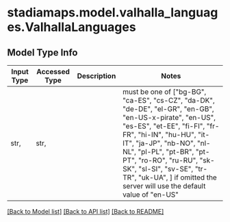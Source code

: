 # stadiamaps.model.valhalla_languages.ValhallaLanguages

## Model Type Info
Input Type | Accessed Type | Description | Notes
------------ | ------------- | ------------- | -------------
str,  | str,  |  | must be one of ["bg-BG", "ca-ES", "cs-CZ", "da-DK", "de-DE", "el-GR", "en-GB", "en-US-x-pirate", "en-US", "es-ES", "et-EE", "fi-FI", "fr-FR", "hi-IN", "hu-HU", "it-IT", "ja-JP", "nb-NO", "nl-NL", "pl-PL", "pt-BR", "pt-PT", "ro-RO", "ru-RU", "sk-SK", "sl-SI", "sv-SE", "tr-TR", "uk-UA", ] if omitted the server will use the default value of "en-US"

[[Back to Model list]](../../README.md#documentation-for-models) [[Back to API list]](../../README.md#documentation-for-api-endpoints) [[Back to README]](../../README.md)

